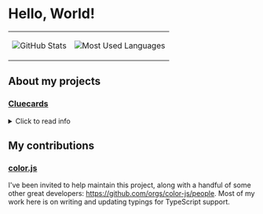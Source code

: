 # Hello, World!

<!-- Unfortunately I can't find a better way than this to vertically align two images with GitHub markdown -->
<table><tr><td valign="center">

![GitHub Stats](https://github-readme-stats.vercel.app/api?username=MysteryBlokHed&theme=dracula&include_all_commits=true)

</td><td valign="center">

![Most Used Languages](https://github-readme-stats.vercel.app/api/top-langs?username=MysteryBlokHed&theme=dracula&layout=compact)

</td></tr></table>

## About my projects

### [Cluecards](https://github.com/MysteryBlokHed/cluecards)

<details>
<summary>Click to read info</summary>

At first I thought this project was actually going to be relatively simple to implement,
but it actually ended up being quite challenging and fun to do.
The difficulty here was actually in the discovery of inference methods much more than the code implementation of them.

This was my first time learing and applying set theory, although it wasn't actually until
after I had started work on the inference logic that I realized that.
Speaking of: I've also tried to document the theory/proof behind what my code does on
[a page in that repo](https://github.com/MysteryBlokHed/cluecards/blob/main/Inference.md).
Hopefully it's as interesting to read as it was to write.

I also decided to eventually port the core of the inference logic to Rust (with WebAssembly),
because I noticed performance issues for a feature to determine the most likely guilty cards
(since it's essentially just brute-forcing all possible hand arrangements given the current data).
That was my first time ever using WebAssembly.

</details>

## My contributions

### [color.js](https://github.com/color-js/color.js)

I've been invited to help maintain this project, along with a handful of some other great developers: <https://github.com/orgs/color-js/people>.
Most of my work here is on writing and updating typings for TypeScript support.
